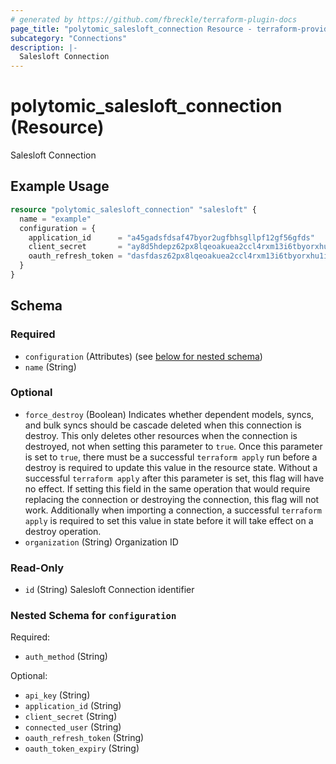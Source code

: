 ```yaml
---
# generated by https://github.com/fbreckle/terraform-plugin-docs
page_title: "polytomic_salesloft_connection Resource - terraform-provider-polytomic"
subcategory: "Connections"
description: |-
  Salesloft Connection
---
```


# polytomic_salesloft_connection (Resource)

Salesloft Connection

## Example Usage

```terraform
resource "polytomic_salesloft_connection" "salesloft" {
  name = "example"
  configuration = {
    application_id      = "a45gadsfdsaf47byor2ugfbhsgllpf12gf56gfds"
    client_secret       = "ay8d5hdepz62px8lqeoakuea2ccl4rxm13i6tbyorxhu1i20kc8ruvksmzxq"
    oauth_refresh_token = "dasfdasz62px8lqeoakuea2ccl4rxm13i6tbyorxhu1i20kc8ruvksmzxq"
  }
}
```

<!-- schema generated by tfplugindocs -->
## Schema

### Required

- `configuration` (Attributes) (see [below for nested schema](#nestedatt--configuration))
- `name` (String)

### Optional

- `force_destroy` (Boolean) Indicates whether dependent models, syncs, and bulk syncs should be cascade deleted when this connection is destroy. This only deletes other resources when the connection is destroyed, not when setting this parameter to `true`. Once this parameter is set to `true`, there must be a successful `terraform apply` run before a destroy is required to update this value in the resource state. Without a successful `terraform apply` after this parameter is set, this flag will have no effect. If setting this field in the same operation that would require replacing the connection or destroying the connection, this flag will not work. Additionally when importing a connection, a successful `terraform apply` is required to set this value in state before it will take effect on a destroy operation.
- `organization` (String) Organization ID

### Read-Only

- `id` (String) Salesloft Connection identifier

<a id="nestedatt--configuration"></a>
### Nested Schema for `configuration`

Required:

- `auth_method` (String)

Optional:

- `api_key` (String)
- `application_id` (String)
- `client_secret` (String)
- `connected_user` (String)
- `oauth_refresh_token` (String)
- `oauth_token_expiry` (String)


